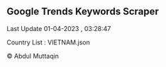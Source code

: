 

## Google Trends Keywords Scraper 
 
Last Update 01-04-2023 , 03:28:47

Country List :
VIETNAM.json



© Abdul Muttaqin 

